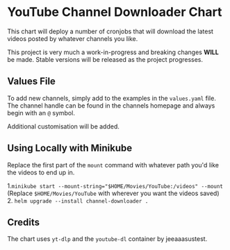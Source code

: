 # YouTube Channel Downloader Chart

This chart will deploy a number of cronjobs that will download the latest videos posted by whatever channels you like.

This project is very much a work-in-progress and breaking changes **WILL** be made. Stable versions will be released as the project progresses.

## Values File

To add new channels, simply add to the examples in the `values.yaml` file. The channel handle can be found in the channels homepage and always begin with an `@` symbol.

Additional customisation will be added.

## Using Locally with Minikube

Replace the first part of the `mount` command with whatever path you'd like the videos to end up in.

1.`minikube start --mount-string="$HOME/Movies/YouTube:/videos" --mount` (Replace `$HOME/Movies/YouTube` with wherever you want the videos saved)
2. `helm upgrade --install channel-downloader .`

## Credits

The chart uses `yt-dlp` and the `youtube-dl` container by jeeaaasustest.